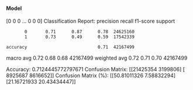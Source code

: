 #### Model
[0 0 0 ... 0 0 0]
Classification Report:
              precision    recall  f1-score   support

           0       0.71      0.87      0.78  24625160
           1       0.73      0.49      0.59  17542339

    accuracy                           0.71  42167499
   macro avg       0.72      0.68      0.68  42167499
weighted avg       0.72      0.71      0.70  42167499

Accuracy: 0.7124445772797671
Confusion Matrix:
[[21425354  3199806]
 [ 8925687  8616652]]
Confusion Matrix (%):
[[50.81011326  7.58832294]
 [21.16721933 20.43434447]]
